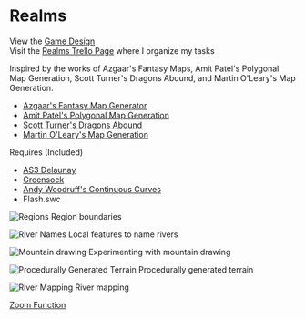 # Realms

View the [Game Design](game-design)  
Visit the [Realms Trello Page](https://trello.com/b/SoUEo0DZ/realms) where I organize my tasks

Inspired by the works of Azgaar's Fantasy Maps, Amit Patel's Polygonal Map Generation, Scott Turner's Dragons Abound, and Martin O'Leary's Map Generation.  
- [Azgaar's Fantasy Map Generator](https://azgaar.wordpress.com/)  
- [Amit Patel's Polygonal Map Generation](http://www-cs-students.stanford.edu/~amitp/game-programming/polygon-map-generation/)  
- [Scott Turner's Dragons Abound](https://heredragonsabound.blogspot.com/)  
- [Martin O'Leary's Map Generation](http://mewo2.com/notes/terrain/)  

Requires (Included)
- [AS3 Delaunay](http://nodename.github.io/as3delaunay/)
- [Greensock](https://greensock.com/tweenlite-as)
- [Andy Woodruff's Continuous Curves](http://www.cartogrammar.com/blog/continuous-curves-with-actionscript-3/)
- Flash.swc

![Regions](https://i.imgur.com/AiNUwI2.png)
Region boundaries

![River Names](https://i.imgur.com/4BS9Tzw.png)
Local features to name rivers  

![Mountain drawing](https://i.imgur.com/MXSi5HI.png)
Experimenting with mountain drawing  

![Procedurally Generated Terrain](https://i.imgur.com/jfRGyjT.png)
Procedurally generated terrain


![River Mapping](https://i.imgur.com/oKNWJWE.png)
River mapping  

[Zoom Function](zoom.mp4)  
